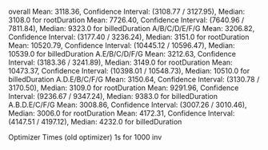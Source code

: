 overall
Mean: 3118.36, Confidence Interval: (3108.77 / 3127.95), Median: 3108.0 for rootDuration
Mean: 7726.40, Confidence Interval: (7640.96 / 7811.84), Median: 9323.0 for billedDuration
A/B/C/D/E/F/G
Mean: 3206.82, Confidence Interval: (3177.40 / 3236.24), Median: 3151.0 for rootDuration
Mean: 10520.79, Confidence Interval: (10445.12 / 10596.47), Median: 10539.0 for billedDuration
A.E/B/C/D/F/G
Mean: 3212.63, Confidence Interval: (3183.36 / 3241.89), Median: 3149.0 for rootDuration
Mean: 10473.37, Confidence Interval: (10398.01 / 10548.73), Median: 10510.0 for billedDuration
A.D.E/B/C/F/G
Mean: 3150.64, Confidence Interval: (3130.78 / 3170.50), Median: 3109.0 for rootDuration
Mean: 9291.96, Confidence Interval: (9236.67 / 9347.24), Median: 9383.0 for billedDuration
A.B.D.E/C/F/G
Mean: 3008.86, Confidence Interval: (3007.26 / 3010.46), Median: 3006.0 for rootDuration
Mean: 4172.31, Confidence Interval: (4147.51 / 4197.12), Median: 4232.0 for billedDuration

Optimizer Times (old optimizer)
1s for 1000 inv